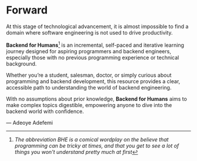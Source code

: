 # Forward

At this stage of technological advancement, it is almost impossible to find a
domain where software engineering is not used to drive productivity.

**Backend for Humans**[^note] is an incremental, self-paced and iterative learning
journey designed for aspiring programmers and backend engineers, especially
those with no previous programming experience or technical background.

Whether you’re a student, salesman, doctor, or simply curious about programming
and backend development, this resource provides a clear, accessible path to
understanding the world of backend engineering.

With no assumptions about prior knowledge, **Backend for Humans** aims to make
complex topics digestible, empowering anyone to dive into the backend world with
confidence.

— Adeoye Adefemi

[^note]: _The abbreviation BHE is a comical wordplay on the believe that
programming can be tricky at times, and that you get to see a lot of things you
won't understand pretty much at first_
